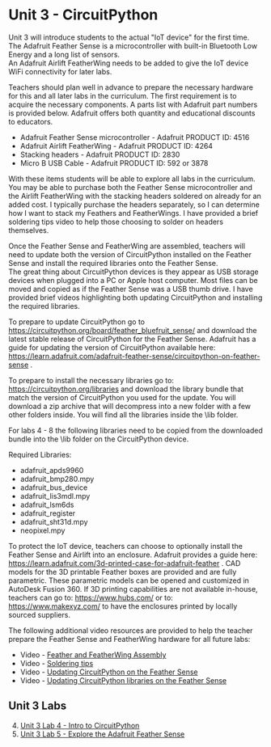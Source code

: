 # Unit 3 - CircuitPython

Unit 3 will introduce students to the actual "IoT device" for the first time.  The Adafruit Feather 
Sense is a microcontroller with built-in Bluetooth Low Energy and a long list of sensors.  
An Adafruit Airlift FeatherWing needs to be added to give the IoT device WiFi connectivity for later labs.

Teachers should plan well in advance to prepare the necessary hardware for this and all later 
labs in the curriculum. The first requirement is to acquire the necessary components.  A parts 
list with Adafruit part numbers is provided below.  Adafruit offers both quantity and educational 
discounts to educators.


* Adafruit Feather Sense microcontroller - Adafruit PRODUCT ID: 4516
* Adafruit Airlift FeatherWing - Adafruit PRODUCT ID: 4264
* Stacking headers - Adafruit PRODUCT ID: 2830
* Micro B USB Cable - Adafruit PRODUCT ID: 592 or 3878

With these items students will be able to explore all labs in the curriculum.  You may be able to 
purchase both the Feather Sense microcontroller and the Airlift FeatherWing with the stacking headers 
soldered on already for an added cost.  I typically purchase the headers separately, so I can determine 
how I want to stack my Feathers and FeatherWings. I have provided a brief soldering tips video to help 
those choosing to solder on headers themselves.

Once the Feather Sense and FeatherWing are assembled, teachers will need to update both the version of 
CircuitPython installed on the Feather Sense and install the required libraries onto the Feather Sense.  
The great thing about CircuitPython devices is they appear as USB storage devices when plugged into a 
PC or Apple host computer.  Most files can be moved and copied as if the Feather Sense was a USB thumb 
drive.  I have provided brief videos highlighting both updating CircuitPython and installing the required 
libraries.

To prepare to update CircuitPython go to https://circuitpython.org/board/feather_bluefruit_sense/ and 
download the latest stable release of CircuitPython for the Feather Sense.  Adafruit has a guide for 
updating the version of CircuitPython available here: https://learn.adafruit.com/adafruit-feather-sense/circuitpython-on-feather-sense .

To prepare to install the necessary libraries go to: https://circuitpython.org/libraries and download 
the library bundle that match the version of CircuitPython you used for the update.  You will download 
a zip archive that will decompress into a new folder with a few other folders inside.  You will find all 
the libraries inside the \lib folder.

For labs 4 - 8 the following libraries need to be copied from the downloaded bundle into the \lib folder 
on the CircuitPython device.

Required Libraries:

* adafruit_apds9960
* adafruit_bmp280.mpy
* adafruit_bus_device
* adafruit_lis3mdl.mpy
* adafruit_lsm6ds
* adafruit_register
* adafruit_sht31d.mpy
* neopixel.mpy


To protect the IoT device, teachers can choose to optionally  install the Feather Sense and 
Airlift into an enclosure.  Adafruit provides a guide here: 
https://learn.adafruit.com/3d-printed-case-for-adafruit-feather .  CAD models for the 3D printable 
Feather boxes are provided and are fully parametric. These parametric models can be 
opened and customized in AutoDesk Fusion 360. If 3D printing capabilities are not available in-house, 
teachers can go to: https://www.hubs.com/ or to: https://www.makexyz.com/ to have the enclosures 
printed by locally sourced suppliers.

The following additional video resources are provided to help the teacher prepare the Feather 
Sense and FeatherWing hardware for all future labs:

* Video - [Feather and FeatherWing Assembly](./Videos3-Feather.md)
* Video - [Soldering tips](./Videos3-Solder.md)
* Video - [Updating CircuitPython on the Feather Sense](./Videos3-CP.md)
* Video - [Updating CircuitPython libraries on the Feather Sense](./Videos3-Libs.md)

## Unit 3 Labs

4. [Unit 3 Lab 4 - Intro to CircuitPython](Unit3L4/)
5. [Unit 3 Lab 5 - Explore the Adafruit Feather Sense](Unit3L5/)

